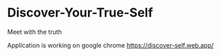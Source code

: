 # Discover-Your-True-Self
Meet with the truth


Application is working on google chrome
https://discover-self.web.app/

